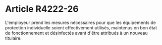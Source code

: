 # Article R4222-26

  
L'employeur prend les mesures nécessaires pour que les équipements de protection individuelle soient effectivement utilisés, maintenus en bon état de fonctionnement et désinfectés avant d'être attribués à un nouveau titulaire.